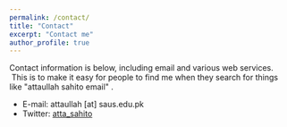 ```yaml
---
permalink: /contact/
title: "Contact"
excerpt: "Contact me"
author_profile: true
---
```

Contact information is below, including email and various web services.  This is to make it easy for people to find me when they search for things like "attaullah sahito email" .

* E-mail: attaullah [at] saus.edu.pk
* Twitter: [atta_sahito](http://twitter.com/atta_sahito)
<!-- * Google Scholar: [author:geiger-r-stuart](http://scholar.google.com/citations?user=0AvWi3wAAAAJ&hl=en)
* Wikipedia: [staeiou](http://en.wikipedia.org/wiki/User:Staeiou) -->